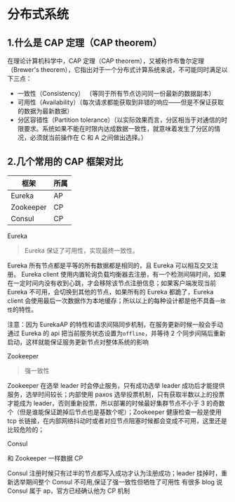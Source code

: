 # 分布式系统

## 1.什么是 CAP 定理（CAP theorem）

在理论计算机科学中，CAP 定理（CAP theorem），又被称作布鲁尔定理（Brewer's theorem），它指出对于一个分布式计算系统来说，不可能同时满足以下三点：

- 一致性（Consistency） （等同于所有节点访问同一份最新的数据副本）
- 可用性（Availability）（每次请求都能获取到非错的响应——但是不保证获取的数据为最新数据）
- 分区容错性（Partition tolerance）（以实际效果而言，分区相当于对通信的时限要求。系统如果不能在时限内达成数据一致性，就意味着发生了分区的情况，必须就当前操作在 C 和 A 之间做出选择。）

## 2.几个常用的 CAP 框架对比

| 框架      | 所属 |
| --------- | ---- |
| Eureka    | AP   |
| Zookeeper | CP   |
| Consul    | CP   |

Eureka

> Eureka 保证了可用性，实现最终一致性。

Eureka 所有节点都是平等的所有数据都是相同的，且 Eureka 可以相互交叉注册。 Eureka client 使用内置轮询负载均衡器去注册，有一个检测间隔时间，如果在一定时间内没有收到心跳，才会移除该节点注册信息；如果客户端发现当前 Eureka 不可用，会切换到其他的节点，如果所有的 Eureka 都跪了，Eureka client 会使用最后一次数据作为本地缓存；所以以上的每种设计都是他不具备`一致性`的特性。

注意：因为 EurekaAP 的特性和请求间隔同步机制，在服务更新时候一般会手动通过 Eureka 的 api 把当前服务状态设置为`offline`，并等待 2 个同步间隔后重新启动，这样就能保证服务更新节点对整体系统的影响

Zookeeper

> 强一致性

Zookeeper 在选举 leader 时会停止服务，只有成功选举 leader 成功后才能提供服务，选举时间较长；内部使用 paxos 选举投票机制，只有获取半数以上的投票才能成为 leader，否则重新投票，所以部署的时候最好集群节点不小于 3 的奇数个（但是谁能保证跪掉后节点也是基数个呢）；Zookeeper 健康检查一般是使用 tcp 长链接，在内部网络抖动时或者对应节点阻塞时候都会变成不可用，这里还是比较危险的；

Consul

和 Zookeeper 一样数据 CP

Consul 注册时候只有过半的节点都写入成功才认为注册成功；leader 挂掉时，重新选举期间整个 Consul 不可用,保证了强一致性但牺牲了可用性 有很多 blog 说 Consul 属于 ap，官方已经确认他为 CP 机制